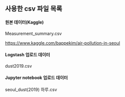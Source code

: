 ## 사용한 csv 파일 목록

#### 원본 데이터(Kaggle)
Measurement_summary.csv

https://www.kaggle.com/bappekim/air-pollution-in-seoul

#### Logstash 업로드 데이터
dust2019.csv

#### Jupyter notebook 업로드 데이터
seoul_dust(2019) 하루.csv